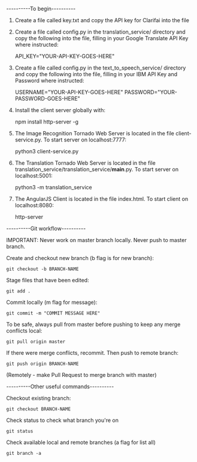 
----------To begin----------

1. Create a file called key.txt and copy the API key for Clarifai into the file

2. Create a file called config.py in the translation_service/ directory and copy the following into the file, filling in your Google Translate API Key where instructed:
	
	API_KEY="YOUR-API-KEY-GOES-HERE"

3. Create a file called config.py in the text_to_speech_service/ directory and copy the following into the file, filling in your IBM API Key and Password where instructed:
	
	USERNAME="YOUR-API-KEY-GOES-HERE"
	PASSWORD="YOUR-PASSWORD-GOES-HERE"

4. Install the client server globally with: 

	npm install http-server -g

5. The Image Recognition Tornado Web Server is located in the file client-service.py. To start server on localhost:7777:

	python3 client-service.py

6. The Translation Tornado Web Server is located in the file translation_service/translation_service/__main__.py. To start server on localhost:5001:

	python3 -m translation_service

7. The AngularJS Client is located in the file index.html. To start client on localhost:8080:

	http-server








----------Git workflow----------

IMPORTANT: Never work on master branch locally. Never push to master branch.  

Create and checkout new branch (b flag is for new branch):

	git checkout -b BRANCH-NAME

Stage files that have been edited:

	git add .

Commit locally (m flag for message):

	git commit -m "COMMIT MESSAGE HERE"

To be safe, always pull from master before pushing to keep any merge conflicts local:

	git pull origin master

If there were merge conflicts, recommit. Then push to remote branch:

	git push origin BRANCH-NAME

(Remotely - make Pull Request to merge branch with master)

----------Other useful commands----------

Checkout existing branch:

	git checkout BRANCH-NAME

Check status to check what branch you're on

	git status

Check available local and remote branches (a flag for list all)

	git branch -a


